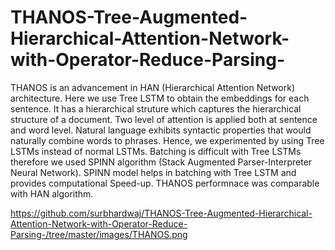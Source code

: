 # THANOS-Tree-Augmented-Hierarchical-Attention-Network-with-Operator-Reduce-Parsing-
THANOS is an advancement in HAN (Hierarchical Attention Network) architecture. 
Here we use Tree LSTM to obtain the embeddings for each sentence. It has a hierarchical struture which captures the hierarchical structure of a document.
Two level of attention is applied both at sentence and word level. Natural language exhibits syntactic properties that would naturally combine words to phrases. 
Hence, we experimented by using Tree LSTMs instead of normal LSTMs. Batching is difficult with Tree LSTMs therefore we used SPINN algorithm (Stack Augmented Parser-Interpreter Neural Network).
SPINN model helps in batching with Tree LSTM and provides computational Speed-up. THANOS performnace was comparable with HAN algorithm.

https://github.com/surbhardwaj/THANOS-Tree-Augmented-Hierarchical-Attention-Network-with-Operator-Reduce-Parsing-/tree/master/images/THANOS.png
